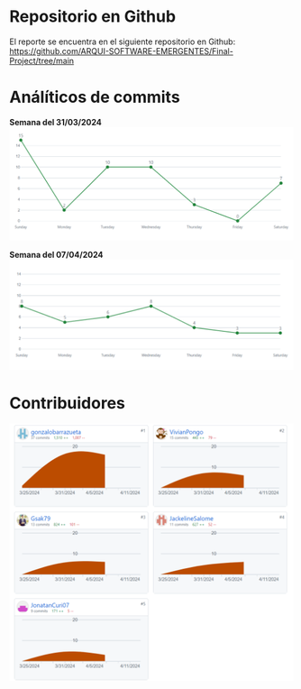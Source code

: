 # Repositorio en Github
El reporte se encuentra en el siguiente repositorio en Github: 
https://github.com/ARQUI-SOFTWARE-EMERGENTES/Final-Project/tree/main 

# Análíticos de commits

**Semana del 31/03/2024**
![Commits insights week of march 31st](images/week-march-31.png)

**Semana del 07/04/2024**
![Commits insights week of april 7th](images/week-april-7.png)

# Contribuidores

![Contributors](images/contributors.png)